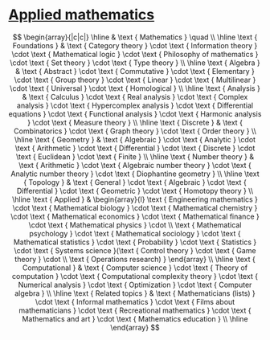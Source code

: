 # [Applied mathematics](https://en.wikipedia.org/wiki/Category:Applied_mathematics "Category:Applied mathematics")‎

$$
\begin{array}{|c|c|}
\hline  & \text { Mathematics } \quad \\
\hline \text { Foundations } & \text { Category theory } \cdot \text { Information theory } \cdot \text { Mathematical logic } \cdot \text { Philosophy of mathematics } \cdot \text { Set theory } \cdot \text { Type theory } \\
\hline \text { Algebra } & \text { Abstract } \cdot \text { Commutative } \cdot \text { Elementary } \cdot \text { Group theory } \cdot \text { Linear } \cdot \text { Multilinear } \cdot \text { Universal } \cdot \text { Homological } \\
\hline \text { Analysis } & \text { Calculus } \cdot \text { Real analysis } \cdot \text { Complex analysis } \cdot \text { Hypercomplex analysis } \cdot \text { Differential equations } \cdot \text { Functional analysis } \cdot \text { Harmonic analysis } \cdot \text { Measure theory } \\
\hline \text { Discrete } & \text { Combinatorics } \cdot \text { Graph theory } \cdot \text { Order theory } \\
\hline \text { Geometry } & \text { Algebraic } \cdot \text { Analytic } \cdot \text { Arithmetic } \cdot \text { Differential } \cdot \text { Discrete } \cdot \text { Euclidean } \cdot \text { Finite } \\
\hline \text { Number theory } & \text { Arithmetic } \cdot \text { Algebraic number theory } \cdot \text { Analytic number theory } \cdot \text { Diophantine geometry } \\
\hline \text { Topology } & \text { General } \cdot \text { Algebraic } \cdot \text { Differential } \cdot \text { Geometric } \cdot \text { Homotopy theory } \\
\hline \text { Applied } & \begin{array}{l}
\text { Engineering mathematics } \cdot \text { Mathematical biology } \cdot \text { Mathematical chemistry } \cdot \text { Mathematical economics } \cdot \text { Mathematical finance } \cdot \text { Mathematical physics } \cdot \\
\text { Mathematical psychology } \cdot \text { Mathematical sociology } \cdot \text { Mathematical statistics } \cdot \text { Probability } \cdot \text { Statistics } \cdot \text { Systems science }(\text { Control theory } \cdot \text { Game theory } \cdot \\
\text { Operations research) }
\end{array} \\
\hline \text { Computational } & \text { Computer science } \cdot \text { Theory of computation } \cdot \text { Computational complexity theory } \cdot \text { Numerical analysis } \cdot \text { Optimization } \cdot \text { Computer algebra } \\
\hline \text { Related topics } & \text { Mathematicians (lists) } \cdot \text { Informal mathematics } \cdot \text { Films about mathematicians } \cdot \text { Recreational mathematics } \cdot \text { Mathematics and art } \cdot \text { Mathematics education } \\
\hline
\end{array}
$$